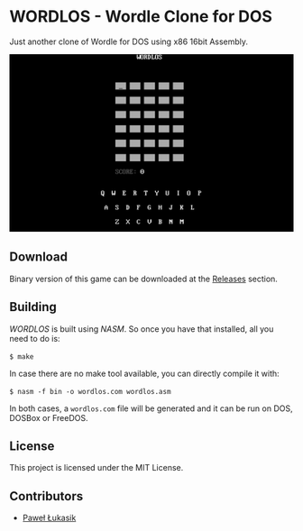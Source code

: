 # WORDLOS - Wordle Clone for DOS

Just another clone of Wordle for DOS using x86 16bit Assembly.

![WORDLOS for DOS](/screenshot/wordlos1.gif)

## Download

Binary version of this game can be downloaded at the [Releases](https://github.com/CrociDB/wordlos/releases) section.

## Building

*WORDLOS* is built using *NASM*. So once you have that installed, all you need to do is:

`$ make`

In case there are no make tool available, you can directly compile it with:

`$ nasm -f bin -o wordlos.com wordlos.asm`

In both cases, a `wordlos.com` file will be generated and it can be run on DOS, DOSBox or FreeDOS.

## License

This project is licensed under the MIT License.

## Contributors

 - [Paweł Łukasik](https://github.com/pawlos)
